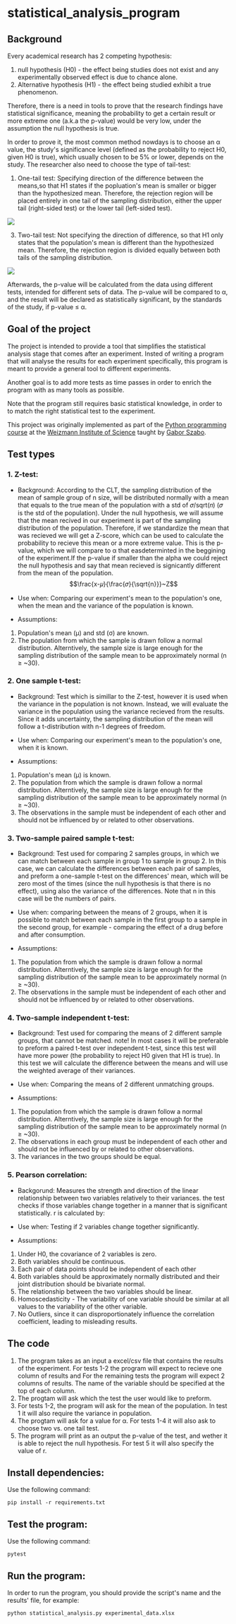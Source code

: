 # statistical_analysis_program

## Background

Every academical research has 2 competing hypothesis:
1. null hypothesis (H0) - the effect being studies does not exist and any experimentally observed effect is due to chance alone.  
2. Alternative hypothesis (H1) - the effect being studied exhibit a true phenomenon.
   
Therefore, there is a need in tools to prove that the research findings have statistical significance, meaning the probability to get a certain result or more extreme one (a.k.a the p-value) would be very low, under the assumption the null hypothesis is true.

In order to prove it, the most common method nowdays is to choose an α value, the study's significance level (defined as the probability to reject H0, given H0 is true), which usually chosen to be 5% or lower, depends on the study. The researcher also need to choose the type of tail-test:
1. One-tail test: Specifying direction of the difference between the means,so that H1 states if the popluation's mean is smaller or bigger than the hypothesized mean. Therefore, the rejection region will be placed entirely in one tail of the sampling distribution, either the upper tail (right-sided test) or the lower tail (left-sided test).
   
![](Generalized_figure_of_one_sided_test.png)

3. Two-tail test: Not specifying the direction of difference, so that H1 only states that the population's mean is different than the hypothesized mean. Therefore, the rejection region is divided equally between both tails of the sampling distribution.
   
![](Generalized_figure_of_two_sided_test.png)

Afterwards, the p-value will be calculated from the data using different tests, intended for different sets of data. The p-value will be compared to α, and the result will be declared as statistically significant, by the standards of the study, if p-value ≤ α.

## Goal of the project

The project is intended to provide a tool that simplifies the statistical analysis stage that comes after an experiment. Insted of writing a program that will analyse the results for each experiment specifically, this program is meant to provide a general tool to different experiments. 

Another goal is to add more tests as time passes in order to enrich the program with as many tools as possible.

Note that the program still requires basic statistical knowledge, in order to to match the right statistical test to the experiment.

This project was originally implemented as part of the [Python programming course](https://github.com/szabgab/wis-python-course-2024-04) at the [Weizmann Institute of Science](https://www.weizmann.ac.il/) taught by [Gabor Szabo](https://szabgab.com/).

## Test types

### 1. Z-test:

* Background: According to the CLT, the sampling distribution of the mean of sample group of n size, will be distributed normally with a mean that equals to the true mean of the population with a std of 𝜎/sqrt(𝑛) (𝜎 is the std of the population).
Under the null hypothesis, we will assume that the mean recived in our experiment is part of the sampling distribution of the population. 
Therefore, if we standardize the mean that was recieved we will get a Z-score, which can be used to calculate the probability to recieve this mean or a more extreme value. This is the p-value, which we will compare to α  that easdeterminted in the beggining of the experiment.If the p-value if smaller than the alpha we could reject the null hypothesis and say that mean recieved is signicantly different from the mean of the population.
$$\frac{x-𝜇}{\frac{𝜎}{\sqrt{n}}}~Z$$

* Use when: Comparing our experiment's mean to the population's one, when the mean and the variance of the population is known.

* Assumptions:
1. Population's mean (μ) and std (σ) are known.
2. The population from which the sample is drawn follow a normal distribution. Alterntively, the sample size is large enough for the sampling distribution of the sample mean to be approximately normal (n ≥ ~30).

### 2. One sample t-test:

* Background: Test which is simillar to the Z-test, however it is used when the variance in the population is not known. Instead, we will evaluate the variance in the population using the variance recieved from the results. Since it adds uncertainty, the sampling distribution of the mean will follow a t-distribution with n-1 degrees of freedom.

* Use when: Comparing our experiment's mean to the population's one, when it is known.

* Assumptions: 
1. Population's mean (μ) is known.
2. The population from which the sample is drawn follow a normal distribution. Alterntively, the sample size is large enough for the sampling distribution of the sample mean to be approximately normal (n ≥ ~30).
3. The observations in the sample must be independent of each other and should not be influenced by or related to other observations.

### 3. Two-sample paired sample t-test:

* Background: Test used for comparing 2 samples groups, in which we can match between each sample in group 1 to sample in group 2. In this case, we can calculate the differences between each pair of samples, and preform a one-sample t-test on the differences' mean, which will be zero most of the times (since the null hypothesis is that there is no effect), using also the variance of the differences. Note that n in this case will be the numbers of pairs.

* Use when: comparing between the means of 2 groups, when it is possible to match between each sample in the first group to a sample in the second group, for example - comparing the effect of a drug before and after consumption.

* Assumptions:
1. The population from which the sample is drawn follow a normal distribution. Alterntively, the sample size is large enough for the sampling distribution of the sample mean to be approximately normal (n ≥ ~30).
2. The observations in the sample must be independent of each other and should not be influenced by or related to other observations.

### 4. Two-sample independent t-test:

* Background: Test used for comparing the means of 2 different sample groups, that cannot be matched. note! In most cases it will be preferable to preform a paired t-test over independent t-test, since this test will have more power (the probability to reject H0 given that H1 is true). In this test we will calculate the difference between the means and will use the weighted average of their variances.

* Use when: Comparing the means of 2 different unmatching groups.

* Assumptions:
1. The population from which the sample is drawn follow a normal distribution. Alterntively, the sample size is large enough for the sampling distribution of the sample mean to be approximately normal (n ≥ ~30).
2. The observations in each group must be independent of each other and should not be influenced by or related to other observations.
3. The variances in the two groups should be equal.

### 5. Pearson correlation:

* Backgorund: Measures the strength and direction of the linear relationship between two variables relatively to their variances. the test checks if those variables change together in a manner that is significant statistically. r is calculated by: 

* Use when: Testing if 2 variables change together significantly.

* Assumptions: 
1. Under H0, the covariance of 2 variables is zero.
2. Both variables should be continuous.
3. Each pair of data points should be independent of each other
4. Both variables should be approximately normally distributed and their joint distribution should be
bivariate normal.
5. The relationship between the two variables should be linear.
6. Homoscedasticity - The variability of one variable should be similar at all values to the variability of the other
variable.
7. No Outliers, since it can disproportionately influence the correlation coefficient, leading to misleading
results.

## The code

1. The program takes as an input a excel/csv file that contains the results of the experiment. For tests 1-2 the program will expect to recieve one column of results and For the remaining tests the program will expect 2 columns of results. The name of the variable should be specified at the top of each column.
2. The progtam will ask which the test the user would like to preform.
3. For tests 1-2, the program will ask for the mean of the population. In test 1 it will also require the variance in population.
4. The progtam will ask for a value for α. For tests 1-4 it will also ask to choose two vs. one tail test.
5. The program will print as an output the p-value of the test, and wether it is able to reject the null hypothesis. For test 5 it will also specify the value of r.

## Install dependencies:

Use the following command:
```
pip install -r requirements.txt
```
## Test the program:

Use the following command:
```
pytest
```
## Run the program:

In order to run the program, you should provide the script's name and the results' file, for example:
```
python statistical_analysis.py experimental_data.xlsx
```
